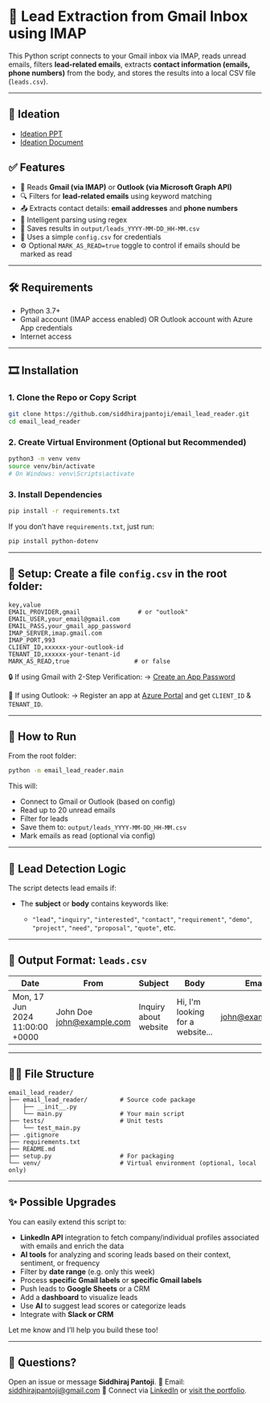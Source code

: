 # 📧 Lead Extraction from Gmail Inbox using IMAP

This Python script connects to your Gmail inbox via IMAP, reads unread emails, filters **lead-related emails**, extracts **contact information (emails, phone numbers)** from the body, and stores the results into a local CSV file (`leads.csv`).

---

## 🧠 Ideation
* [Ideation PPT](./ideation-ppt.md)
* [Ideation Document](./ideation.md)


## ✅ Features

* 🔐 Reads **Gmail (via IMAP)** or **Outlook (via Microsoft Graph API)**
* 🔍 Filters for **lead-related emails** using keyword matching
* 📤 Extracts contact details: **email addresses** and **phone numbers**
* 🧠 Intelligent parsing using regex
* 📁 Saves results in `output/leads_YYYY-MM-DD_HH-MM.csv`
* 📝 Uses a simple `config.csv`  for credentials
* ⚙️ Optional `MARK_AS_READ=true` toggle to control if emails should be marked as read

---

## 🛠 Requirements

* Python 3.7+
* Gmail account (IMAP access enabled) OR Outlook account with Azure App credentials
* Internet access

---

## 🎞 Installation

### 1. Clone the Repo or Copy Script

```bash
git clone https://github.com/siddhirajpantoji/email_lead_reader.git
cd email_lead_reader
```

### 2. Create Virtual Environment (Optional but Recommended)

```bash
python3 -m venv venv
source venv/bin/activate
# On Windows: venv\Scripts\activate
```

### 3. Install Dependencies

```bash
pip install -r requirements.txt
```

If you don’t have `requirements.txt`, just run:

```bash
pip install python-dotenv
```

---

## 🔐 Setup: Create a file `config.csv` in the root folder:

```csv
key,value
EMAIL_PROVIDER,gmail                # or "outlook"
EMAIL_USER,your_email@gmail.com
EMAIL_PASS,your_gmail_app_password
IMAP_SERVER,imap.gmail.com
IMAP_PORT,993
CLIENT_ID,xxxxxx-your-outlook-id
TENANT_ID,xxxxxx-your-tenant-id
MARK_AS_READ,true                  # or false
```

🔒 If using Gmail with 2-Step Verification:
→ [Create an App Password](https://myaccount.google.com/apppasswords)

🔑 If using Outlook:
→ Register an app at [Azure Portal](https://portal.azure.com/) and get `CLIENT_ID` & `TENANT_ID`.

---

## 🚀 How to Run

From the root folder:

```bash
python -m email_lead_reader.main
```

This will:

* Connect to Gmail or Outlook (based on config)
* Read up to 20 unread emails
* Filter for leads
* Save them to: `output/leads_YYYY-MM-DD_HH-MM.csv`
* Mark emails as read (optional via config)

---

## 🧐 Lead Detection Logic

The script detects lead emails if:

* The **subject** or **body** contains keywords like:

  * `"lead"`, `"inquiry"`, `"interested"`, `"contact"`, `"requirement"`, `"demo"`, `"project"`, `"need"`, `"proposal"`, `"quote"`, etc.

---

## 📄 Output Format: `leads.csv`

| Date                            | From                                                 | Subject               | Body                             | Emails                                      | Phones         |
| ------------------------------- | ---------------------------------------------------- | --------------------- | -------------------------------- | ------------------------------------------- | -------------- |
| Mon, 17 Jun 2024 11:00:00 +0000 | John Doe [john@example.com](mailto:john@example.com) | Inquiry about website | Hi, I'm looking for a website... | [john@example.com](mailto:john@example.com) | +91 9876543210 |

---

## 🧙‍♂️ File Structure

```
email_lead_reader/
├── email_lead_reader/         # Source code package
│   ├── __init__.py
│   └── main.py                # Your main script
├── tests/                     # Unit tests
│   └── test_main.py
├── .gitignore
├── requirements.txt
├── README.md
├── setup.py                   # For packaging
└── venv/                      # Virtual environment (optional, local only)
```

---

## ✨ Possible Upgrades

You can easily extend this script to:


* **LinkedIn API** integration to fetch company/individual profiles associated with emails and enrich the data 
* **AI tools** for analyzing and scoring leads based on their context, sentiment, or frequency 
* Filter by **date range** (e.g. only this week)
* Process **specific Gmail labels** or **specific Gmail labels**
* Push leads to **Google Sheets** or a CRM
* Add a **dashboard** to visualize leads
* Use **AI** to suggest lead scores or categorize leads
* Integrate with **Slack or CRM**

Let me know and I’ll help you build these too!

---

## 📢 Questions?

Open an issue or message **Siddhiraj Pantoji**.
📧 Email: [siddhirajpantoji@gmail.com](mailto:siddhirajpantoji@gmail.com)
🔗 Connect via [LinkedIn](https://www.linkedin.com/in/siddhiraj-pantoji/) or [visit the portfolio](https://siddhirajpantoji.github.io/).
